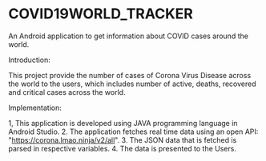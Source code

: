 # COVID19WORLD_TRACKER

An Android application to get information about COVID cases around the world.

Introduction:

This project provide the number of cases of Corona Virus Disease across the world
to the users, which includes number of active, deaths, recovered and critical cases 
across the world.

Implementation:

1, This application is developed using JAVA programming language in Android Studio.
2. The application fetches real time data using an open API: "https://corona.lmao.ninja/v2/all".
3. The JSON data that is fetched is parsed in respective variables.
4. The data is presented to the Users.
